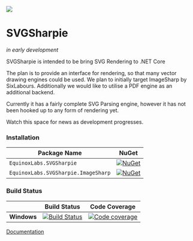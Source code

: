 ![](https://raw.githubusercontent.com/equinox2k/SVGSharpie/master/icons/logo-128.png)

# SVGSharpie 

*in early development*

SVGSharpie is intended to be bring SVG Rendering to .NET Core

The plan is to provide an interface for rendering, so that many vector drawing engines could be used. We plan to initially target ImageSharp by SixLabours. Additionally we would like to utilise a PDF engine as an additional backend.

Currently it has a fairly complete SVG Parsing engine, however it has not been hooked up to any form of rendering yet.

Watch this space for news as development progresses.

### Installation

| Package Name                        | NuGet           |
|-------------------------------------|-----------------|
| `EquinoxLabs.SVGSharpie`            | [![NuGet](https://img.shields.io/nuget/v/EquinoxLabs.SVGSharpie.svg)](https://www.nuget.org/packages/EquinoxLabs.SVGSharpie/) |
| `EquinoxLabs.SVGSharpie.ImageSharp` | [![NuGet](https://img.shields.io/nuget/v/EquinoxLabs.SVGSharpie.ImageSharp.svg)](https://www.nuget.org/packages/SixLabors.ImageSharp.Drawing/) |

### Build Status

|             |Build Status|Code Coverage|
|-------------|:----------:|:-----------:|
|**Windows**  |[![Build Status](https://ci.appveyor.com/api/projects/status/7wddmbvmbpt29rbw/branch/master?svg=true)](https://ci.appveyor.com/project/equinox2k/svgsharpie/branch/master)|[![Code coverage](https://codecov.io/gh/equinox2k/svgsharpie/branch/master/graph/badge.svg)](https://codecov.io/gh/equinox2k/svgsharpie)|


[Documentation](https://equinox2k.github.io/api/EquinoxLabs.SVGSharpie.html)
